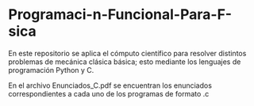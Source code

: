 # Programaci-n-Funcional-Para-F-sica

En este repositorio se aplica el cómputo científico para resolver distintos problemas de mecánica clásica básica; esto mediante los lenguajes de programación Python y C.

En el archivo Enunciados_C.pdf se encuentran los enunciados correspondientes a cada uno de los programas de formato .c 
